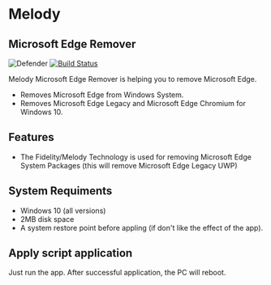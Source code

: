 # Melody 
## Microsoft Edge Remover

![Defender](https://cdn.mos.cms.futurecdn.net/Q8BL6jhiaPNd9AVd4kaogK-970-80.png.webp)
[![Build Status](https://travis-ci.org/joemccann/dillinger.svg?branch=master)](https://travis-ci.org/joemccann/dillinger)

Melody Microsoft Edge Remover is helping you to remove Microsoft Edge.

- Removes Microsoft Edge from Windows System.
- Removes Microsoft Edge Legacy and Microsoft Edge Chromium for Windows 10.

## Features

- The Fidelity/Melody Technology is used for removing Microsoft Edge System Packages (this will remove Microsoft Edge Legacy UWP)

## System Requiments

 - Windows 10 (all versions)
- 2MB disk space
- A system restore point before appling (if don't like the effect of the app).



## Apply script application

Just run the app. After successful application, the PC will reboot.
